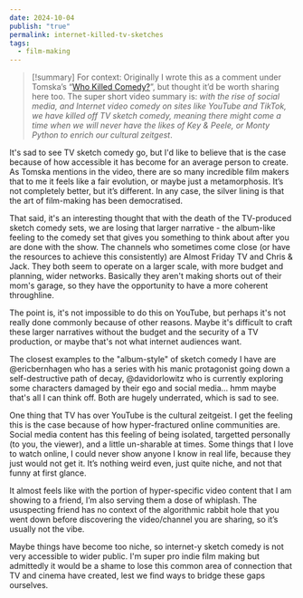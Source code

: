 ```yaml
---
date: 2024-10-04
publish: "true"
permalink: internet-killed-tv-sketches
tags:
  - film-making
---
```

> [!summary] For context:
> Originally I wrote this as a comment under Tomska’s “[Who Killed Comedy?](https://www.youtube.com/watch?v=hrEv7gLKoo8)”, but thought it’d be worth sharing here too. The super short video summary is: *with the rise of social media, and Internet video comedy on sites like YouTube and TikTok, we have killed off TV sketch comedy, meaning there might come a time when we will never have the likes of Key & Peele, or Monty Python to enrich our cultural zeitgest*.

It's sad to see TV sketch comedy go, but I'd like to believe that is the case because of how accessible it has become for an average person to create. As Tomska mentions in the video, there are so many incredible film makers that to me it feels like a fair evolution, or maybe just a metamorphosis. It’s not completely better, but it’s different. In any case, the silver lining is that the art of film-making has been democratised.  

That said, it's an interesting thought that with the death of the TV-produced sketch comedy sets, we are losing that larger narrative - the album-like feeling to the comedy set that gives you something to think about after you are done with the show. The channels who sometimes come close (or have the resources to achieve this consistently) are Almost Friday TV and Chris & Jack. They both seem to operate on a larger scale, with more budget and planning, wider networks. Basically they aren't making shorts out of their mom's garage, so they have the opportunity to have a more coherent throughline.

The point is, it's not impossible to do this on YouTube, but perhaps it's not really done commonly because of other reasons. Maybe it's difficult to craft these larger narratives without the budget and the security of a TV production, or maybe that's not what internet audiences want.

The closest examples to the "album-style" of sketch comedy I have are @ericbernhagen who has a series with his manic protagonist going down a self-destructive path of decay, @davidorlowitz who is currently exploring some characters damaged by their ego and social media... hmm maybe that's all I can think off. Both are hugely underrated, which is sad to see.

One thing that TV has over YouTube is the cultural zeitgeist. I get the feeling this is the case because of how hyper-fractured online communities are. Social media content has this feeling of being isolated, targetted personally (to you, the viewer), and a little un-sharable at times. Some things that I love to watch online, I could never show anyone I know in real life, because they just would not get it. It’s nothing weird even, just quite niche, and not that funny at first glance.

It almost feels like with the portion of hyper-specific video content that I am showing to a friend, I’m also serving them a dose of whiplash. The ususpecting friend has no context of the algorithmic rabbit hole that you went down before discovering the video/channel you are sharing, so it’s usually not the vibe.

Maybe things have become too niche, so internet-y sketch comedy is not very accessible to wider public. I'm super pro indie film making but admittedly it would be a shame to lose this common area of connection that TV and cinema have created, lest we find ways to bridge these gaps ourselves.